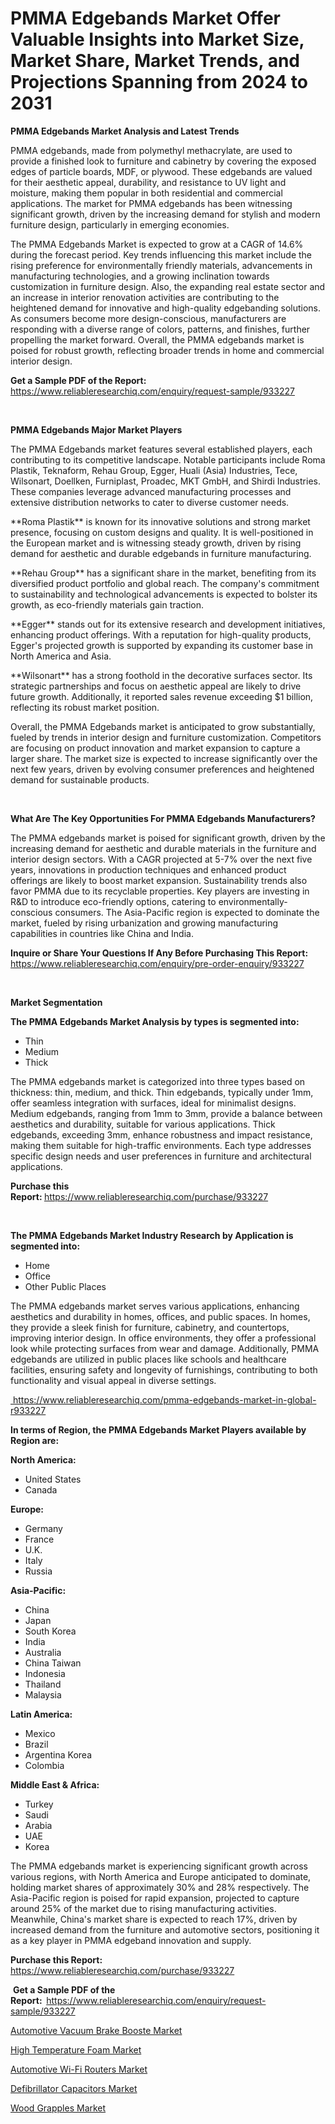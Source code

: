<p><h1>PMMA Edgebands Market Offer Valuable Insights into Market Size, Market Share, Market Trends, and Projections Spanning from 2024 to 2031</h1></p><p><strong>PMMA Edgebands Market Analysis and Latest Trends</strong></p>
<p><p>PMMA edgebands, made from polymethyl methacrylate, are used to provide a finished look to furniture and cabinetry by covering the exposed edges of particle boards, MDF, or plywood. These edgebands are valued for their aesthetic appeal, durability, and resistance to UV light and moisture, making them popular in both residential and commercial applications. The market for PMMA edgebands has been witnessing significant growth, driven by the increasing demand for stylish and modern furniture design, particularly in emerging economies.</p><p>The PMMA Edgebands Market is expected to grow at a CAGR of 14.6% during the forecast period. Key trends influencing this market include the rising preference for environmentally friendly materials, advancements in manufacturing technologies, and a growing inclination towards customization in furniture design. Also, the expanding real estate sector and an increase in interior renovation activities are contributing to the heightened demand for innovative and high-quality edgebanding solutions. As consumers become more design-conscious, manufacturers are responding with a diverse range of colors, patterns, and finishes, further propelling the market forward. Overall, the PMMA edgebands market is poised for robust growth, reflecting broader trends in home and commercial interior design.</p></p>
<p><strong>Get a Sample PDF of the Report:&nbsp;</strong> <a href="https://www.reliableresearchiq.com/enquiry/request-sample/933227">https://www.reliableresearchiq.com/enquiry/request-sample/933227</a></p>
<p>&nbsp;</p>
<p><strong>PMMA Edgebands Major Market Players</strong></p>
<p><p>The PMMA Edgebands market features several established players, each contributing to its competitive landscape. Notable participants include Roma Plastik, Teknaform, Rehau Group, Egger, Huali (Asia) Industries, Tece, Wilsonart, Doellken, Furniplast, Proadec, MKT GmbH, and Shirdi Industries. These companies leverage advanced manufacturing processes and extensive distribution networks to cater to diverse customer needs.</p><p>**Roma Plastik** is known for its innovative solutions and strong market presence, focusing on custom designs and quality. It is well-positioned in the European market and is witnessing steady growth, driven by rising demand for aesthetic and durable edgebands in furniture manufacturing.</p><p>**Rehau Group** has a significant share in the market, benefiting from its diversified product portfolio and global reach. The company's commitment to sustainability and technological advancements is expected to bolster its growth, as eco-friendly materials gain traction.</p><p>**Egger** stands out for its extensive research and development initiatives, enhancing product offerings. With a reputation for high-quality products, Egger's projected growth is supported by expanding its customer base in North America and Asia.</p><p>**Wilsonart** has a strong foothold in the decorative surfaces sector. Its strategic partnerships and focus on aesthetic appeal are likely to drive future growth. Additionally, it reported sales revenue exceeding $1 billion, reflecting its robust market position.</p><p>Overall, the PMMA Edgebands market is anticipated to grow substantially, fueled by trends in interior design and furniture customization. Competitors are focusing on product innovation and market expansion to capture a larger share. The market size is expected to increase significantly over the next few years, driven by evolving consumer preferences and heightened demand for sustainable products.</p></p>
<p>&nbsp;</p>
<p><strong>What Are The Key Opportunities For PMMA Edgebands Manufacturers?</strong></p>
<p><p>The PMMA edgebands market is poised for significant growth, driven by the increasing demand for aesthetic and durable materials in the furniture and interior design sectors. With a CAGR projected at 5-7% over the next five years, innovations in production techniques and enhanced product offerings are likely to boost market expansion. Sustainability trends also favor PMMA due to its recyclable properties. Key players are investing in R&D to introduce eco-friendly options, catering to environmentally-conscious consumers. The Asia-Pacific region is expected to dominate the market, fueled by rising urbanization and growing manufacturing capabilities in countries like China and India.</p></p>
<p><strong>Inquire or Share Your Questions If Any Before Purchasing This Report:</strong> <a href="https://www.reliableresearchiq.com/enquiry/pre-order-enquiry/933227">https://www.reliableresearchiq.com/enquiry/pre-order-enquiry/933227</a></p>
<p>&nbsp;</p>
<p><strong>Market Segmentation</strong></p>
<p><strong>The PMMA Edgebands Market Analysis by types is segmented into:</strong></p>
<p><ul><li>Thin</li><li>Medium</li><li>Thick</li></ul></p>
<p><p>The PMMA edgebands market is categorized into three types based on thickness: thin, medium, and thick. Thin edgebands, typically under 1mm, offer seamless integration with surfaces, ideal for minimalist designs. Medium edgebands, ranging from 1mm to 3mm, provide a balance between aesthetics and durability, suitable for various applications. Thick edgebands, exceeding 3mm, enhance robustness and impact resistance, making them suitable for high-traffic environments. Each type addresses specific design needs and user preferences in furniture and architectural applications.</p></p>
<p><strong>Purchase this Report:&nbsp;</strong><a href="https://www.reliableresearchiq.com/purchase/933227">https://www.reliableresearchiq.com/purchase/933227</a></p>
<p>&nbsp;</p>
<p><strong>The PMMA Edgebands Market Industry Research by Application is segmented into:</strong></p>
<p><ul><li>Home</li><li>Office</li><li>Other Public Places</li></ul></p>
<p><p>The PMMA edgebands market serves various applications, enhancing aesthetics and durability in homes, offices, and public spaces. In homes, they provide a sleek finish for furniture, cabinetry, and countertops, improving interior design. In office environments, they offer a professional look while protecting surfaces from wear and damage. Additionally, PMMA edgebands are utilized in public places like schools and healthcare facilities, ensuring safety and longevity of furnishings, contributing to both functionality and visual appeal in diverse settings.</p></p>
<p><a href="https://www.reliableresearchiq.com/pmma-edgebands-market-in-global-r933227">&nbsp;https://www.reliableresearchiq.com/pmma-edgebands-market-in-global-r933227</a></p>
<p><strong>In terms of Region, the PMMA Edgebands Market Players available by Region are:</strong></p>
<p>
    <p> <strong> North America: </strong>
        <ul>
            <li>United States</li>
            <li>Canada</li>
        </ul>
        </p> 
    <p> <strong> Europe: </strong>
        <ul>
            <li>Germany</li>
            <li>France</li>
            <li>U.K.</li>
            <li>Italy</li>
            <li>Russia</li>
        </ul>
        </p> 
    <p> <strong> Asia-Pacific: </strong>
        <ul>
            <li>China</li>
            <li>Japan</li>
            <li>South Korea</li>
            <li>India</li>
            <li>Australia</li>
            <li>China Taiwan</li>
            <li>Indonesia</li>
            <li>Thailand</li>
            <li>Malaysia</li>
        </ul>
        </p> 
    <p> <strong> Latin America: </strong>
        <ul>
            <li>Mexico</li>
            <li>Brazil</li>
            <li>Argentina Korea</li>
            <li>Colombia</li>
        </ul>
        </p> 
    <p> <strong> Middle East & Africa: </strong>
        <ul>
            <li>Turkey</li>
            <li>Saudi</li>
            <li>Arabia</li>
            <li>UAE</li>
            <li>Korea</li>
        </ul>
    </p>
    </p>
<p><p>The PMMA edgebands market is experiencing significant growth across various regions, with North America and Europe anticipated to dominate, holding market shares of approximately 30% and 28% respectively. The Asia-Pacific region is poised for rapid expansion, projected to capture around 25% of the market due to rising manufacturing activities. Meanwhile, China's market share is expected to reach 17%, driven by increased demand from the furniture and automotive sectors, positioning it as a key player in PMMA edgeband innovation and supply.</p></p>
<p><strong>Purchase this Report: </strong><a href="https://www.reliableresearchiq.com/purchase/933227">https://www.reliableresearchiq.com/purchase/933227</a></p>
<p>&nbsp;<strong>Get a Sample PDF of the Report:&nbsp;&nbsp;</strong><a href="https://www.reliableresearchiq.com/enquiry/request-sample/933227">https://www.reliableresearchiq.com/enquiry/request-sample/933227</a></p>
<p><strong></strong></p>
<p><p><a href="https://issuu.com/reportprime-2/docs/automotive-vacuum-brake-booste-mark_b7421d6ea7492d">Automotive Vacuum Brake Booste Market</a></p><p><a href="https://www.linkedin.com/pulse/high-temperature-foam-market-industry-landscape-growth-trajectories-dcfif?trackingId=VvDe3iD6S16lhwMzA04CcQ%3D%3D">High Temperature Foam Market</a></p><p><a href="https://issuu.com/reportprime-2/docs/automotive-wi-fi-routers-market-siz_70b4950a5f3567">Automotive Wi-Fi Routers Market</a></p><p><a href="https://www.linkedin.com/pulse/emerging-opportunities-challenges-global-defibrillator-capacitors-6kove?trackingId=W6Uc7z6gRJK%2Bo1pZ6ekYAQ%3D%3D">Defibrillator Capacitors Market</a></p><p><a href="https://medium.com/@lucas.russell0876/this-wood-grapples-market-research-report-evaluates-the-key-market-trends-drivers-and-affecting-2800003ccd5a">Wood Grapples Market</a></p></p>